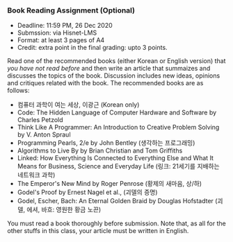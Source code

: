 ### Book Reading Assignment (Optional) ###

* Deadline: 11:59 PM, 26 Dec 2020
* Submssion: via Hisnet-LMS
* Format: at least 3 pages of A4
* Credit: extra point in the final grading: upto 3 points.

Read one of the recommended books (either Korean or English version) that *you have not read before* and then write an article that summaizes and discusses the topics of the book.
Discussion includes new ideas, opinions and critiques related with the book. The recommended books are as follows:
* 컴퓨터 과학이 여는 세상, 이광근 (Korean only)  
* Code: The Hidden Language of Computer Hardware and Software by Charles Petzold  
* Think Like A Programmer: An Introduction to Creative Problem Solving by V. Anton Spraul 
* Programming Pearls, 2/e by John Bentley (생각하는 프로그래밍)
* Algorithms to Live By by Brian Christian and Tom Griffiths
* Linked: How Everything Is Connected to Everything Else and What It Means for Business, Science and Everyday Life (링크: 21세기를 지배하는 네트워크 과학)
* The Emperor's New Mind by Roger Penrose (황제의 새마음, 상/하)
* Godel's Proof by Ernest Nagel et al., (괴델의 증명)
* Godel, Escher, Bach: An Eternal Golden Braid by Douglas Hofstadter (괴델, 에셔, 바흐: 영원한 황금 노끈)

You must read a book thoroughly before submission. Note that, as all for the other stuffs in this class, your article must be written in English.
